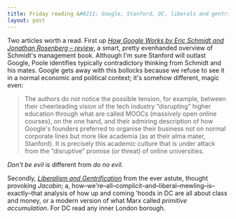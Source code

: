 ```yaml
---
title: Friday reading &#8211; Google, Stanford, DC, liberals and gentrification
layout: post
---
```


Two articles worth a read. First up <cite>[How Google Works by Eric Schmidt and Jonathan Rosenberg &#8211; review](http://www.theguardian.com/books/2014/sep/26/how-google-works-eric-schmidt-jonathan-rosenberg-review)</cite>, a smart, pretty evenhanded overview of Schmidt's management book. Although I'm sure Stanford will outlast Google, Poole identifies typically contradictory thinking from Schmidt and his mates. Google gets away with this bollocks because we refuse to see it in a normal economic and political context; it's somehow different, magic even:

> The authors do not notice the possible tension, for example, between their cheerleading vision of the tech industry &#8220;disrupting&#8221; higher education through what are called MOOCs (massively open online courses), on the one hand, and their admiring description of how Google's founders preferred to organise their business not on normal corporate lines but more like academia (as at their alma mater, Stanford). It is precisely this academic culture that is under attack from the &#8220;disruptive&#8221; promise (or threat) of online universities.

_Don't be evil_ is different from _do no evil_.

Secondly, _[Liberalism and Gentrification](https://www.jacobinmag.com/2014/09/liberalism-and-gentrification/)_ from the ever astute, thought provoking <cite>Jacobin</cite>; a, how&#8211;we're&#8211;all&#8211;complicit&#8211;and&#8211;liberal&#8211;mewling&#8211;is&#8211;exactly&#8211;that analysis of how up and coming 'hoods in DC are all about class and money, or a modern version of what Marx called _primitive accumulation_. For DC read any inner London borough.
